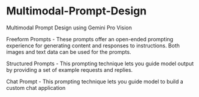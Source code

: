 # Multimodal-Prompt-Design
Multimodal Prompt Design using Gemini Pro Vision

Freeform Prompts - These prompts offer an open-ended prompting experience for generating content and responses to instructions. Both images and text data can be used for the prompts. 

Structured Prompts - This prompting technique lets you guide model output by providing a set of example requests and replies.

Chat Prompt - This prompting technique lets you guide model to build a custom chat application
